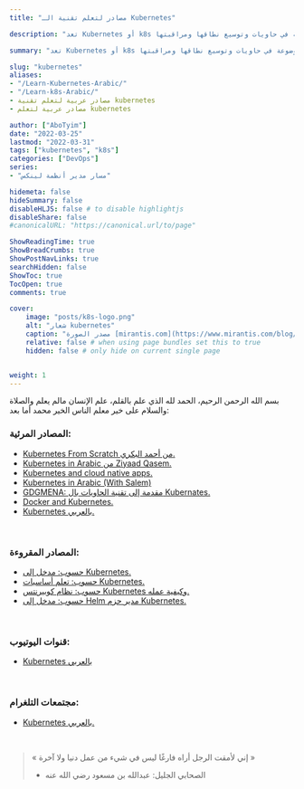 ```yaml
---
title: "مصادر لتعلم تقنية الـ Kubernetes"

description: "تعد Kubernetes أو k8s حلاً مفتوح المصدر يعمل على التشغيل الآلي لنشر التطبيقات الموضوعة في حاويات وتوسيع نطاقها ومراقبتها."

summary: "تعد Kubernetes أو k8s حلاً مفتوح المصدر يعمل على التشغيل الآلي لنشر التطبيقات الموضوعة في حاويات وتوسيع نطاقها ومراقبتها."

slug: "kubernetes"
aliases: 
- "/Learn-Kubernetes-Arabic/"
- "/Learn-k8s-Arabic/"
- مصادر عربية لتعلم تقنية kubernetes
- مصادر عربية لتعلم kubernetes

author: ["AboTyim"]
date: "2022-03-25"
lastmod: "2022-03-31"
tags: ["kubernetes", "k8s"]
categories: ["DevOps"]
series: 
- "مسار مدير أنظمة لينكس"

hidemeta: false
hideSummary: false
disableHLJS: false # to disable highlightjs
disableShare: false
#canonicalURL: "https://canonical.url/to/page"

ShowReadingTime: true
ShowBreadCrumbs: true
ShowPostNavLinks: true
searchHidden: false
ShowToc: true
TocOpen: true
comments: true

cover:
    image: "posts/k8s-logo.png"
    alt: "شعار kubernetes"
    caption: "مصدر الصورة [mirantis.com](https://www.mirantis.com/blog/introduction-to-yaml-creating-a-kubernetes-deployment/)"
    relative: false # when using page bundles set this to true
    hidden: false # only hide on current single page


weight: 1
---
```




بسم الله الرحمن الرحيم، الحمد لله الذي علم بالقلم، علم الإنسان مالم يعلم والصلاة والسلام على خير معلم الناس الخير محمد أما بعد:



### المصادر المرئية:

- [Kubernetes From Scratch من أحمد البكري.](https://www.youtube.com/playlist?list=PLTbS-zwfzODB7RVIedHNql5u0ObBgbjjH)
- [Kubernetes in Arabic من Ziyaad Qasem.](https://www.youtube.com/playlist?list=PLCsn73jgrZ7cfrxxA5NU65G90-v9k8otq)
- [Kubernetes and cloud native apps.](https://www.youtube.com/playlist?list=PLD-8BxYdf6QlGKoNQoxzPURQYKjVnls0k)
- [Kubernetes in Arabic (With Salem)](https://www.youtube.com/playlist?list=PLRUBR7bRwCwE3jgAgo3IHVpwHzS0NKhhG)
- [GDGMENA: مقدمة إلى تقنية الحاويات بال Kubernates.](https://www.youtube.com/watch?v=zvYmxUPuJyM)
- [Docker and Kubernetes.](https://www.youtube.com/watch?v=PrusdhS2lmo)
- [Kubernetes بالعربي.](https://www.youtube.com/playlist?list=PLX1bW_GeBRhDCHijCrMO5F-oHg52rRBpl)

<br>

### المصادر المقروءة:

- [حسوب: مدخل إلى Kubernetes.](https://academy.hsoub.com/devops/cloud-computing/%D9%85%D8%AF%D8%AE%D9%84-%D8%A5%D9%84%D9%89-kubernetes-r467/)
- [حسوب: تعلم أساسيات Kubernetes.](https://academy.hsoub.com/devops/cloud-computing/%D8%AA%D8%B9%D9%84%D9%85-%D8%A3%D8%B3%D8%A7%D8%B3%D9%8A%D8%A7%D8%AA-kubernetes-r468/)
- [حسوب: نظام كوبيرنتس Kubernetes وكيفية عمله.](https://academy.hsoub.com/devops/cloud-computing/%D9%86%D8%B8%D8%A7%D9%85-%D9%83%D9%88%D8%A8%D9%8A%D8%B1%D9%86%D8%AA%D8%B3-kubernetes-%D9%88%D9%83%D9%8A%D9%81%D9%8A%D8%A9-%D8%B9%D9%85%D9%84%D9%87-r598/)
- [حسوب: مدخل إلى Helm مدير حزم Kubernetes.](https://academy.hsoub.com/devops/cloud-computing/%D9%85%D8%AF%D8%AE%D9%84-%D8%A5%D9%84%D9%89-helm-%D9%85%D8%AF%D9%8A%D8%B1-%D8%AD%D8%B2%D9%85-kubernetes-r470/)

<br>


### قنوات اليوتيوب:

- [Kubernetes بالعربي](https://www.youtube.com/channel/UCdsl5KATIPh9dThQM09PAdg)

<br>

### مجتمعات التلغرام:

- [Kubernetes بالعربي.](https://t.me/k8saraby)

<br>

> « إني لأمقت الرجل أراه فارغًا ليس في شيء من عمل دنيا ولا آخرة »
>
> * الصحابي الجليل: عبدالله بن مسعود رضي الله عنه
